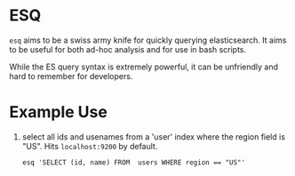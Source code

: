 ESQ
===

`esq` aims to be a swiss army knife for quickly querying elasticsearch. It aims
to be useful for both ad-hoc analysis and for use in bash scripts.

While the ES query syntax is extremely powerful, it can be unfriendly and hard
to remember for developers.


Example Use
===========


1. select all ids and usenames from a 'user' index where the region field is "US". Hits `localhost:9200` by default.

    ```
    esq 'SELECT (id, name) FROM  users WHERE region == "US"'
    ```
